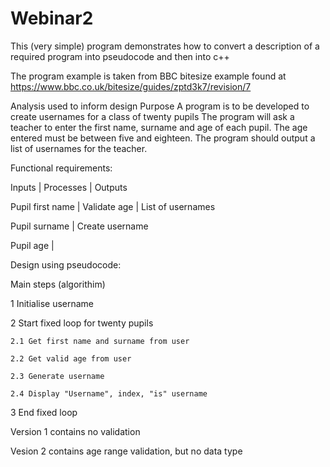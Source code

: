 # Webinar2
This (very simple) program demonstrates how to convert a description of a required program into pseudocode and then into c++

The program example is taken from BBC bitesize example found at https://www.bbc.co.uk/bitesize/guides/zptd3k7/revision/7


Analysis used to inform design
Purpose
A program is to be developed to create usernames for a class of twenty pupils
The program will ask a teacher to enter the first name, surname and age of each pupil.
The age entered must be between five and eighteen.
The program should output a list of usernames for the teacher.


Functional requirements:


Inputs              |   Processes	    |   Outputs

Pupil first name    |   Validate age    |   List of usernames

Pupil surname       |   Create username	

Pupil age           |



Design using pseudocode:

Main steps (algorithim)


1 Initialise username

2 Start fixed loop for twenty pupils

    2.1 Get first name and surname from user

    2.2 Get valid age from user

    2.3 Generate username

    2.4 Display "Username", index, "is" username

3 End fixed loop


Version 1 contains no validation

Vesion 2 contains age range validation, but no data type
